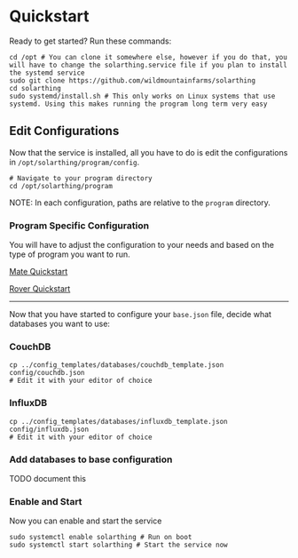 # Quickstart
Ready to get started? Run these commands:

```shell script
cd /opt # You can clone it somewhere else, however if you do that, you will have to change the solarthing.service file if you plan to install the systemd service
sudo git clone https://github.com/wildmountainfarms/solarthing
cd solarthing
sudo systemd/install.sh # This only works on Linux systems that use systemd. Using this makes running the program long term very easy
```

## Edit Configurations
Now that the service is installed, all you have to do is edit the configurations in `/opt/solarthing/program/config`.
```shell script
# Navigate to your program directory
cd /opt/solarthing/program
```
NOTE: In each configuration, paths are relative to the `program` directory.

### Program Specific Configuration
You will have to adjust the configuration to your needs and based on the type of program you want to run.

[Mate Quickstart](quickstart_mate.md)

[Rover Quickstart](quickstart_rover.md)

---

Now that you have started to configure your `base.json` file, decide what databases you want to use:
### CouchDB
```shell script
cp ../config_templates/databases/couchdb_template.json config/couchdb.json
# Edit it with your editor of choice
```

### InfluxDB
```shell script
cp ../config_templates/databases/influxdb_template.json config/influxdb.json
# Edit it with your editor of choice
```
### Add databases to base configuration
TODO document this

### Enable and Start
Now you can enable and start the service
```shell script
sudo systemctl enable solarthing # Run on boot
sudo systemctl start solarthing # Start the service now
```


